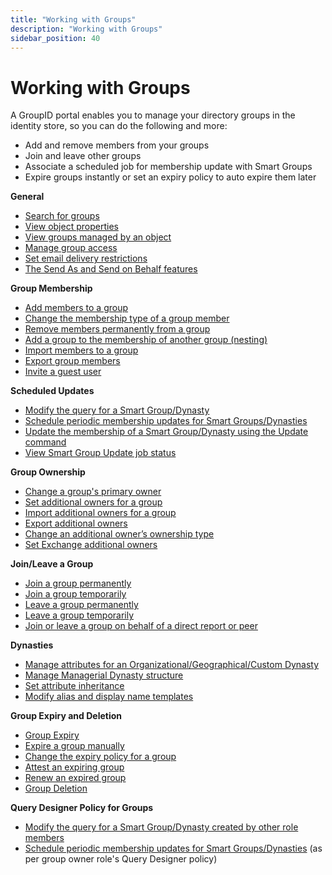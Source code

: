 ```yaml
---
title: "Working with Groups"
description: "Working with Groups"
sidebar_position: 40
---
```


# Working with Groups

A GroupID portal enables you to manage your directory groups in the identity store, so you can do
the following and more:

- Add and remove members from your groups
- Join and leave other groups
- Associate a scheduled job for membership update with Smart Groups
- Expire groups instantly or set an expiry policy to auto expire them later

**General**

- [Search for groups](/docs/directorymanager/11.0/portal/group/workingwithgroups/generalfunction.md#search-for-groups)
- [View object properties](/docs/directorymanager/11.0/portal/group/workingwithgroups/generalfunction.md#view-object-properties)
- [View groups managed by an object](/docs/directorymanager/11.0/portal/group/workingwithgroups/generalfunction.md#view-groups-managed-by-an-object)
- [Manage group access](/docs/directorymanager/11.0/portal/group/workingwithgroups/generalfunction.md#manage-group-access)
- [Set email delivery restrictions](/docs/directorymanager/11.0/portal/group/workingwithgroups/generalfunction.md#set-email-delivery-restrictions)
- [The Send As and Send on Behalf features](/docs/directorymanager/11.0/portal/group/workingwithgroups/sendassendonbehalf.md)

**Group Membership**

- [Add members to a group](/docs/directorymanager/11.0/portal/group/workingwithgroups/groupmembershipfunction.md#add-members-to-a-group)
- [Change the membership type of a group member ](/docs/directorymanager/11.0/portal/group/workingwithgroups/groupmembershipfunction.md#change-the-membership-type-of-a-group-member)
- [Remove members permanently from a group](/docs/directorymanager/11.0/portal/group/workingwithgroups/groupmembershipfunction.md#remove-members-permanently-from-a-group)
- [Add a group to the membership of another group (nesting)](/docs/directorymanager/11.0/portal/group/workingwithgroups/groupmembershipfunction.md#add-a-group-to-the-membership-of-another-group-nesting)
- [Import members to a group](/docs/directorymanager/11.0/portal/group/workingwithgroups/groupmembershipfunction.md#import-members-to-a-group)
- [Export group members](/docs/directorymanager/11.0/portal/group/workingwithgroups/groupmembershipfunction.md#export-group-members)
- [Invite a guest user](/docs/directorymanager/11.0/portal/group/workingwithgroups/groupmembershipfunction.md#invite-a-guest-user)

**Scheduled Updates**

- [Modify the query for a Smart Group/Dynasty](/docs/directorymanager/11.0/portal/group/workingwithgroups/scheduleupdate.md#modify-the-query-for-a-smart-groupdynasty)
- [Schedule periodic membership updates for Smart Groups/Dynasties](/docs/directorymanager/11.0/portal/group/workingwithgroups/scheduleupdate.md#schedule-periodic-membership-updates-for-smart-groupsdynasties)
- [Update the membership of a Smart Group/Dynasty using the Update command](/docs/directorymanager/11.0/portal/group/workingwithgroups/scheduleupdate.md#update-the-membership-of-a-smart-groupdynasty-using-the-update-command)
- [View Smart Group Update job status](/docs/directorymanager/11.0/portal/group/workingwithgroups/scheduleupdate.md#view-smart-group-update-job-status)

**Group Ownership**

- [Change a group's primary owner](/docs/directorymanager/11.0/portal/group/workingwithgroups/groupownershipfunction.md#change-a-groups-primary-owner)
- [Set additional owners for a group](/docs/directorymanager/11.0/portal/group/workingwithgroups/groupownershipfunction.md#set-additional-owners-for-a-group)
- [Import additional owners for a group](/docs/directorymanager/11.0/portal/group/workingwithgroups/groupownershipfunction.md#import-additional-owners-for-a-group)
- [Export additional owners](/docs/directorymanager/11.0/portal/group/workingwithgroups/groupownershipfunction.md#export-additional-owners)
- [Change an additional owner’s ownership type](/docs/directorymanager/11.0/portal/group/workingwithgroups/groupownershipfunction.md#change-an-additional-owners-ownership-type)
- [Set Exchange additional owners](/docs/directorymanager/11.0/portal/group/workingwithgroups/groupownershipfunction.md#set-exchange-additional-owners)

**Join/Leave a Group**

- [Join a group permanently](/docs/directorymanager/11.0/portal/group/workingwithgroups/groupjoinleave.md#join-a-group-permanently)
- [Join a group temporarily](/docs/directorymanager/11.0/portal/group/workingwithgroups/groupjoinleave.md#join-a-group-temporarily)
- [Leave a group permanently](/docs/directorymanager/11.0/portal/group/workingwithgroups/groupjoinleave.md#leave-a-group-permanently)
- [Leave a group temporarily](/docs/directorymanager/11.0/portal/group/workingwithgroups/groupjoinleave.md#leave-a-group-temporarily)
- [Join or leave a group on behalf of a direct report or peer](/docs/directorymanager/11.0/portal/group/workingwithgroups/groupjoinleave.md#join-or-leave-a-group-on-behalf-of-a-direct-report-or-peer)

**Dynasties**

- [Manage attributes for an Organizational/Geographical/Custom Dynasty](/docs/directorymanager/11.0/portal/group/workingwithgroups/dynastyfunction.md#manage-attributes-for-an-organizationalgeographicalcustom-dynasty)
- [Manage Managerial Dynasty structure](/docs/directorymanager/11.0/portal/group/workingwithgroups/dynastyfunction.md#manage-managerial-dynasty-structure)
- [Set attribute inheritance](/docs/directorymanager/11.0/portal/group/workingwithgroups/dynastyfunction.md#set-attribute-inheritance)
- [Modify alias and display name templates](/docs/directorymanager/11.0/portal/group/workingwithgroups/dynastyfunction.md#modify-alias-and-display-name-templates)

**Group Expiry and Deletion**

- [Group Expiry](/docs/directorymanager/11.0/portal/group/workingwithgroups/groupexpiry.md)
- [Expire a group manually ](/docs/directorymanager/11.0/portal/group/workingwithgroups/groupexpiryfunction.md#expire-a-group-manually)
- [Change the expiry policy for a group](/docs/directorymanager/11.0/portal/group/workingwithgroups/groupexpiryfunction.md#change-the-expiry-policy-for-a-group)
- [Attest an expiring group](/docs/directorymanager/11.0/portal/group/workingwithgroups/groupexpiryfunction.md#attest-an-expiring-group)
- [Renew an expired group](/docs/directorymanager/11.0/portal/group/workingwithgroups/groupexpiryfunction.md#renew-an-expired-group)
- [ Group Deletion](/docs/directorymanager/11.0/portal/group/workingwithgroups/groupdeletion.md)

**Query Designer Policy for Groups**

- [Modify the query for a Smart Group/Dynasty created by other role members](/docs/directorymanager/11.0/portal/group/workingwithgroups/scheduleupdate.md#modify-the-query-for-a-smart-groupdynasty-created-by-other-role-members)
- [Schedule periodic membership updates for Smart Groups/Dynasties](/docs/directorymanager/11.0/portal/group/workingwithgroups/scheduleupdate.md#schedule-periodic-membership-updates-for-smart-groupsdynasties)
  (as per group owner role's Query Designer policy)
